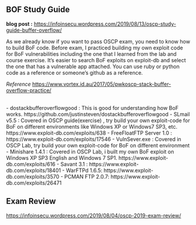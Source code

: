 ## BOF Study Guide
**blog post :**  https://infoinsecu.wordpress.com/2019/08/13/oscp-study-guide-buffer-overflow/ 

As we already know if you want to pass OSCP exam, you need to know how to build BoF code.
Before exam, I practiced building my own exploit code for BoF vulnerabilities including the one that I learned from the lab and course exercise. It’s easier to search BoF exploits on exploit-db and select the one that has a vulnerable app attached. You can use ruby or python code as a reference or someone’s github as a reference. <br />

*Reference* https://www.vortex.id.au/2017/05/pwkoscp-stack-buffer-overflow-practice/

<br />
- dostackbufferoverflowgood : This is good for understanding how BoF works. https://github.com/justinsteven/dostackbufferoverflowgood
- SLmail v5.5 : Covered in OSCP guide(exercise) , try build your own exploit-code for BoF on different environments like Windows XP or Windows7 SP3, etc. https://www.exploit-db.com/exploits/638
- FreeFloatFTP Server 1.0 : https://www.exploit-db.com/exploits/17546
- VulnSever.exe : Covered in OSCP Lab, try build your own exploit-code for BoF on different environment
- Minishare 1.4.1 : Covered in OSCP Lab, i built my own BoF exploit on Windows XP SP3 English and Windows 7 SP1. https://www.exploit-db.com/exploits/616
- Savant 3.1 : https://www.exploit-db.com/exploits/18401
- WarFTPd 1.6.5: https://www.exploit-db.com/exploits/3570
- PCMAN FTP 2.0.7: https://www.exploit-db.com/exploits/26471
 
## Exam Review 
https://infoinsecu.wordpress.com/2019/08/04/oscp-2019-exam-review/
